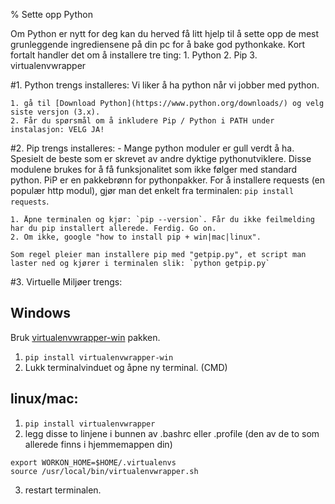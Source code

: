 % Sette opp Python 

Om Python er nytt for deg kan du herved få litt hjelp til å sette opp de mest grunleggende
ingrediensene på din pc for å bake god pythonkake.  Kort fortalt handler det om å installere tre ting:
	1. Python
	2. Pip
	3. virtualenvwrapper

#1. Python trengs installeres: 
	Vi liker å ha python når vi jobber med python.
	
	1. gå til [Download Python](https://www.python.org/downloads/) og velg siste versjon (3.x).
	2. Får du spørsmål om å inkludere Pip / Python i PATH under instalasjon: VELG JA!

#2. Pip trengs installeres:
	- Mange python moduler er gull verdt å ha. Spesielt de beste som er skrevet av andre dyktige pythonutviklere. 
	  Disse modulene brukes for å få funksjonalitet som ikke følger med standard python.  PiP er en pakkebrønn for pythonpakker. For å installere requests (en populær http modul), gjør man det enkelt fra terminalen: `pip install requests`.

	1. Åpne terminalen og kjør: `pip --version`. Får du ikke feilmelding har du pip installert allerede. Ferdig. Go on.
	2. Om ikke, google "how to install pip + win|mac|linux". 

	Som regel pleier man installere pip med "getpip.py", et script man laster ned og kjører i terminalen slik: `python getpip.py`

#3. Virtuelle Miljøer trengs:
 
## Windows
Bruk [virtualenvwrapper-win](https://pypi.python.org/pypi/virtualenvwrapper-win) pakken. 
 1. `pip install virtualenvwrapper-win`
 2. Lukk terminalvinduet og åpne ny terminal. (CMD) 

## linux/mac:
  
 1. `pip install virtualenvwrapper`
 2. legg disse to linjene i bunnen av .bashrc eller .profile (den av de to som allerede finns i hjemmemappen din)
 

```
export WORKON_HOME=$HOME/.virtualenvs
source /usr/local/bin/virtualenvwrapper.sh
```
 3. restart terminalen. 
